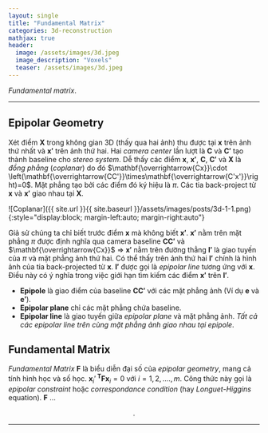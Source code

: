 ```yaml
---
layout: single
title: "Fundamental Matrix"
categories: 3d-reconstruction
mathjax: true
header:
  image: /assets/images/3d.jpeg
  image_description: "Voxels"
  teaser: /assets/images/3d.jpeg
---
```


*Fundamental matrix*.

---

## Epipolar Geometry

Xét điểm $\mathbf{X}$ trong không gian 3D (thấy qua hai ảnh) thu được tại $\mathbf{x}$ trên ảnh thứ nhất và $\mathbf{x'}$ 
trên ảnh thứ hai. Hai *camera center* lần lượt là $\mathbf{C}$ và $\mathbf{C'}$ tạo thành baseline cho *stereo system*. 
Dễ thấy các điểm $\mathbf{x}$, $\mathbf{x'}$, $\mathbf{C}$, $\mathbf{C'}$ và $\mathbf{X}$ là *đồng phẳng* (*coplanar*) 
do đó $\mathbf{\overrightarrow{Cx}}\cdot \left(\mathbf{\overrightarrow{CC'}}\times\mathbf{\overrightarrow{C'x'}}\right)=0$. 
Mặt phẳng tạo bởi các điểm đó ký hiệu là $\pi$. Các tia back-project từ $\mathbf{x}$ và $\mathbf{x'}$ giao nhau tại $\mathbf{X}$.

![Coplanar]({{ site.url }}{{ site.baseurl }}/assets/images/posts/3d-1-1.png){:style="display:block; margin-left:auto; margin-right:auto"}


Giả sử chúng ta chỉ biết trước điểm $\mathbf{x}$ mà không biết $\mathbf{x'}$. $\mathbf{x'}$ nằm trên mặt phẳng $\pi$ 
được định nghĩa qua camera baseline $\mathbf{CC'}$ và $\mathbf{\overrightarrow{Cx}}$ $\Rightarrow$ $\mathbf{x'}$ nằm 
trên đường thẳng $\mathbf{l'}$ là giao tuyến của $\pi$ và mặt phẳng ảnh thứ hai. Có thể thấy trên ảnh thứ hai 
$\mathbf{l'}$ chính là hình ảnh của tia back-projected từ $\mathbf{x}$. $\mathbf{l'}$ được gọi là *epipolar line* tương ứng 
với $\mathbf{x}$. Điều này có ý nghĩa trong việc giới hạn tìm kiếm các điểm $\mathbf{x'}$ trên $\mathbf{l'}$.

* **Epipole** là giao điểm của baseline $\mathbf{CC'}$ với các mặt phẳng ảnh (Ví dụ $\mathbf{e}$ và $\mathbf{e'}$).
* **Epipolar plane** chỉ các mặt phẳng chứa baseline.
* **Epipolar line** là giao tuyến giữa *epipolar plane* và mặt phẳng ảnh. *Tất cả các epipolar line trên cùng mặt phẳng 
  ảnh giao nhau tại epipole*.
  
## Fundamental Matrix

*Fundamental Matrix* $\mathbf{F}$ là biểu diễn đại số của *epipolar geometry*, mang cả tính hình học và số học.
$\mathbf{x}_i'^{\ \mathbf{T}}\mathbf{F} \mathbf{x}_i = 0$ với $i=1,2,....,m$. Công thức này gọi là *epipolar constraint* 
hoặc *correspondance condition* (hay *Longuet-Higgins* equation). $\mathbf{F}$ 
...

<div align="center">.</div> 

---